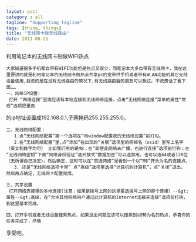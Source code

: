 ```yaml
---
layout: post
category : all
tagline: "Supporting tagline"
tags: [thing, things]
title: "无线网卡做无线路由"
date: 2011-08-21
---
```

利用笔记本的无线网卡制做WIFI热点 

    大家知道很多手机都自带有WIFI功能但是热点又很少，而笔记本大多自带有无线网卡，我在这里要讲的就是利用笔记本的无线网卡做热点共享pc的宽带供手机或者带有WLAN功能的其它无线设备使用,我说的是在没有无线路由的情况下,有无线路由器的朋友可以飘过。不说费话了看下面……
    一、网络IP设置: 
     打开 “网络连接”里面应该有本地连接和无线网络连接，点击“无线网络连接”菜单的属性“常规”选项把里面
的ip地址设置成192.168.0.1,子网掩码255.255.255.0。

    二、无线网络配置：
       1.点“无线网络配置”第一个选项在“用window配置我的无线络设置”前打勾。
       2.在“无线网络配置”里,点“添加”在出现的“关联”选项里的网络名（ssid）里写上名字（英文和数字均可） 比如我们用的是M8；在“即使此网络未广播，也进行连接”选项前打钩；在 “无线网络密钥”下面“网络身份验证”选开放式“数据加密”可以选禁用，也可以选64或者128位（无所谓自己决定），然后确定，这时可以在“首选网络”里看到一个以“M8”开头为名的连接点。
       3. 还是“无线网络选项卡里” 点“高级”选项里选择“计算机到计算机”，点“关闭”退出， 然后再点确定，无线网卡配置完成。
   
    三、共享设置
     打开网络连接里的本地连接(注意：如果是拨号上网的这里要选拨号上网的那个连接）--&gt;属性--&gt;高级，在“允许其他网络用户通过此计算机的Internet连接来连接”选项前打钩，到这里基本完成。

    四、打开手机或者无线设备搜索热点，如果没出问题应该可以搜索到以M8为名的热点，恭喜你的任务完成了，尽情
享受吧。